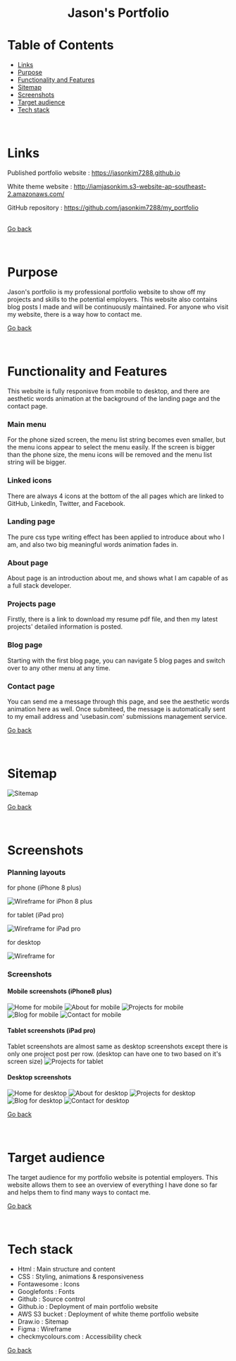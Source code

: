 <h1 align="center"> Jason's Portfolio
</h1>

# Table of Contents

* [Links](#Links)
* [Purpose](#Purpose)
* [Functionality and Features](#Functionality-and-Features)
* [Sitemap](#Sitemap)
* [Screenshots](#Screenshots)
* [Target audience](#Target-audience)
* [Tech stack](#Tech-stack)
<br /><br /><br />

# Links

Published portfolio website : https://jasonkim7288.github.io

White theme website : http://iamjasonkim.s3-website-ap-southeast-2.amazonaws.com/

GitHub repository :  https://github.com/jasonkim7288/my_portfolio<br /><br />

[Go back](#table-of-contents)<br /><br /><br />

# Purpose

Jason's portfolio is my professional portfolio website to show off my projects and skills to the potential employers. This website also contains blog posts I made and will be continuously maintained. For anyone who visit my website, there is a way how to contact me.<br />

[Go back](#table-of-contents)<br /><br /><br />

# Functionality and Features

This website is fully responisve from mobile to desktop, and there are aesthetic words animation at the background of the landing page and the contact page. <br /> 

### Main menu

For the phone sized screen, the menu list string becomes even smaller, but the menu icons appear to select the menu easily. If the screen is bigger than the phone size, the menu icons will be removed and the menu list string will be bigger.

### Linked icons

There are always 4 icons at the bottom of the all pages which are linked to GitHub, LinkedIn, Twitter, and Facebook.

### Landing page

The pure css type writing effect has been applied to introduce about who I am, and also two big meaningful words animation fades in.

### About page

About page is an introduction about me, and shows what I am capable of as a full stack developer.

### Projects page

Firstly, there is a link to download my resume pdf file, and then my latest projects' detailed information is posted.

### Blog page

Starting with the first blog page, you can navigate 5 blog pages and switch over to any other menu at any time.

### Contact page

You can send me a message through this page, and see the aesthetic words animation here as well. Once submiteed, the message is automatically sent to my email address and 'usebasin.com' submissions management service.

[Go back](#table-of-contents)<br /><br /><br />

# Sitemap

![Sitemap](docs/sitemap.png)

[Go back](#table-of-contents)<br /><br /><br />

# Screenshots
### Planning layouts
for phone (iPhone 8 plus)

![Wireframe for iPhon 8 plus](docs/Figma_iPhone8_plus.png)

for tablet (iPad pro)

![Wireframe for iPad pro](docs/Figma_iPad_pro.png)

for desktop

![Wireframe for](docs/Figma_MacBookAir.png)

### Screenshots

#### Mobile screenshots (iPhone8 plus)

![Home for mobile](/docs/screenshot_mobile_index.png)
![About for mobile](/docs/screenshot_mobile_about.png)
![Projects for mobile](/docs/screenshot_mobile_projects.png)
![Blog for mobile](/docs/screenshot_mobile_blog.png)
![Contact for mobile](/docs/screenshot_mobile_contact.png)

#### Tablet screenshots (iPad pro)

Tablet screenshots are almost same as desktop screenshots except there is only one project post per row. (desktop can have one to two based on it's screen size)
![Projects for tablet](/docs/screenshot_tablet_projects.png)

#### Desktop screenshots

![Home for desktop](/docs/screenshot_desktop_index.png)
![About for desktop](/docs/screenshot_desktop_about.png)
![Projects for desktop](/docs/screenshot_desktop_projects.png)
![Blog for desktop](/docs/screenshot_desktop_blog.png)
![Contact for desktop](/docs/screenshot_desktop_contact.png)

[Go back](#table-of-contents)<br /><br /><br />

# Target audience

The target audience for my portfolio website is potential employers. This website allows them to see an overview of everything I have done so far and helps them to find many ways to contact me.

[Go back](#table-of-contents)<br /><br /><br />

# Tech stack

- Html : Main structure and content
- CSS : Styling, animations & responsiveness
- Fontawesome : Icons
- Googlefonts : Fonts
- Github : Source control
- Github.io : Deployment of main portfolio website
- AWS S3 bucket : Deployment of white theme portfolio website
- Draw.io : Sitemap
- Figma : Wireframe
- checkmycolours.com : Accessibility check

[Go back](#table-of-contents)<br /><br /><br />
